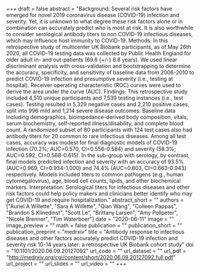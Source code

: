 +++
draft = false
abstract = "Background: Several risk factors have emerged for novel 2019 coronavirus disease (COVID-19) infection and severity. Yet, it is unknown to what degree these risk factors alone or in combination can accurately predict who is most at risk. It is also worthwhile to consider serological antibody titers to non COVID-19 infectious diseases, which may influence host immunity to COVID-19. Methods: In this retrospective study of multicenter UK Biobank participants, as of May 26th 2020, all COVID-19 testing data was collected by Public Health England for older adult in- and out-patients (69.6 {+/-} 8.8 years). We used linear discriminant analysis with cross-validation and bootstrapping to determine the accuracy, specificity, and sensitivity of baseline data from 2006-2010 to predict COVID-19 infection and presumptive severity (i.e., testing at hospital). Receiver operating characteristic (ROC) curves were used to derive the area under the curve (AUC). Findings: This retrospective study included 4,510 unique participants and 7,539 testing instances (i.e., test cases). Testing resulted in 5,329 negative cases and 2,210 positive cases, split into 996 mild and 1,214 severe disease outcomes. Baseline data including demographics, bioimpedance-derived body composition, vitals, serum biochemistry, self-reported illness/disability, and complete blood count. A randomized subset of 80 participants with 124 test cases also had antibody titers for 20 common to rare infectious diseases. Among all test cases, accuracy was modest for final diagnostic models of COVID-19 infection (70.2%; AUC=0.570, CI=0.556-0.584) and severity (58.3%; AUC=0.592, CI=0.568-0.615). In the sub-group with serology, by contrast, final models predicted infection and severity with an accuracy of 93.5% (AUC=0.969, CI=0.934-1.000) and 74.4% (AUC=0.803, CI=0.663-0.943) respectively. Models included titers to common pathogens (e.g., human cytomegalovirus), age, blood cell counts, lipids, and other biochemical markers. Interpretation: Serological titers for infectious diseases and other risk factors could help policy makers and clinicians better identify who may get COVID-19 and require hospitalization."
abstract_short = ""
authors = ["Auriel A Willette", "Sara A Willette", "Qian Wang", "Colleen Pappas", "Brandon S Klinedinst", "Scott Le", "Brittany Larsen", "Amy Pollpeter", "Nicole Brenner", "Tim Waterboer"]
date = "2020-06-11"
image = ""
image_preview = ""
math = false
publication = ""
publication_short = ""
publication_preprint = "medrxiv"
title = "Antibody response to infectious diseases and other factors accurately predict COVID-19 infection and severity risk 10-14 years later: a retrospective UK Biobank cohort study"
doi = "10.1101/2020.06.09.20127092"
url_code = ""
url_dataset = ""
url_pdf = "http://medrxiv.org/cgi/content/short/2020.06.09.20127092.full.pdf"
url_project = ""
url_slides = ""
url_video = ""
+++
